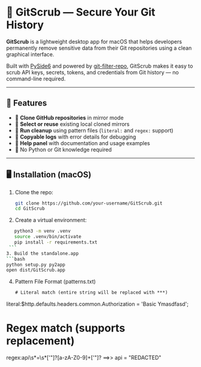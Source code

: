# 🧼 GitScrub — Secure Your Git History

**GitScrub** is a lightweight desktop app for macOS that helps developers permanently remove sensitive data from their Git repositories using a clean graphical interface.

Built with [PySide6](https://doc.qt.io/qtforpython/) and powered by [git-filter-repo](https://github.com/newren/git-filter-repo), GitScrub makes it easy to scrub API keys, secrets, tokens, and credentials from Git history — no command-line required.

---

## 🚀 Features

- 🔗 **Clone GitHub repositories** in mirror mode
- 📁 **Select or reuse** existing local cloned mirrors
- 🧹 **Run cleanup** using pattern files (`literal:` and `regex:` support)
- 🧪 **Copyable logs** with error details for debugging
- 📄 **Help panel** with documentation and usage examples
- 🧠 No Python or Git knowledge required

---

## 🖥️ Installation (macOS)

1. Clone the repo:
   ```bash
   git clone https://github.com/your-username/GitScrub.git
   cd GitScrub
   ```
2.	Create a virtual environment:
   ```bash
      python3 -m venv .venv
      source .venv/bin/activate
      pip install -r requirements.txt
    ```
3. Build the standalone.app
   ```bash
   python setup.py py2app
   open dist/GitScrub.app
   ```
4. Pattern File Format (patterns.txt)
   ```txt
   # Literal match (entire string will be replaced with ***)
literal:$http.defaults.headers.common.Authorization = 'Basic Ymasdfasd';

# Regex match (supports replacement)
regex:api\s*=\s*['\"]?[a-zA-Z0-9]+['\"]? ==>> api = "REDACTED"
```
